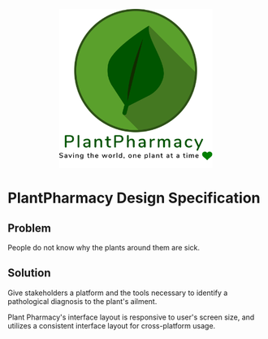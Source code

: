 <p align="center">
    <img src="./Images/logo.png" width="60%">
</p>

# PlantPharmacy Design Specification

## Problem
People do not know why the plants around them are sick.

## Solution
Give stakeholders a platform and the tools necessary to identify a pathological diagnosis to the plant's ailment. 

Plant Pharmacy's interface layout is responsive to user's screen size, and utilizes a consistent interface layout for cross-platform usage.
